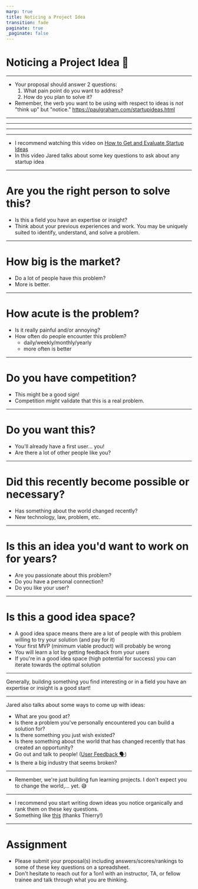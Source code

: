 ```yaml
---
marp: true
title: Noticing a Project Idea
transition: fade
paginate: true
_paginate: false
---
```


# Noticing a Project Idea 🤔

---

- Your proposal should answer 2 questions:
    1. What pain point do you want to address?
    2. How do you plan to solve it?
- Remember, the verb you want to be using with respect to ideas is *not* "think up" but "notice." https://paulgraham.com/startupideas.html

---
<!-- IQ vs Point of View vs Knowledge -->

<!-- POV is worth 100 IQ pointslin -->
---

<!-- TODO: river, mind's eye, culture, perspective -->

---

<!-- TODO: gretzky theory -->

---

- I recommend watching this video on [How to Get and Evaluate Startup Ideas](https://www.youtube.com/watch?v=Th8JoIan4dg)
- In this video Jared talks about some key questions to ask about any startup idea

---

# Are you the right person to solve this?
- Is this a field you have an expertise or insight?
- Think about your previous experiences and work. You may be uniquely suited to identify, understand, and solve a problem.

---

# How big is the market?
- Do a lot of people have this problem?
- More is better. 
<!-- pricing -->
<!-- difficuly in finding users / customers -->

---

# How acute is the problem?
- Is it really painful and/or annoying?
- How often do people encounter this problem?
    - daily/weekly/monthly/yearly
    - more often is better

<!-- eg uber: I need to get places multiple times a day -->
<!-- buying a house: once a lifetime maybe? -->

---

# Do you have competition?
- This might be a good sign!
- Competition *might* validate that this is a real problem.

---
# Do you want this?
- You'll already have a first user... you!
- Are there a lot of other people like you?

---

# Did this recently become possible or necessary?
- Has something about the world changed recently?
- New technology, law, problem, etc.

---
# Is this an idea you'd want to work on for years?
- Are you passionate about this problem?
- Do you have a personal connection?
- Do you like your user?

---

# Is this a good idea space?
- A good idea space means there are a lot of people with this problem willing to try your solution (and pay for it)
- Your first MVP (minimum viable product) will probably be wrong
- You will learn a lot by getting feedback from your users
- If you're in a good idea space (high potential for success) you can iterate towards the optimal solution

---

Generally, building something you find interesting or in a field you have an expertise or insight is a good start!

---

Jared also talks about some ways to come up with ideas:

- What are you good at?
- Is there a problem you've personally encountered you can build a solution for?
- Is there something you just wish existed?
- Is there something about the world that has changed recently that has created an opportunity?
- Go out and talk to people! ([User Feedback 🗣️](https://github.com/DPI-WE/user-feedback))
- Is there a big industry that seems broken?

---

- Remember, we're just building fun learning projects. I don't expect you to change the world,... yet. 😅

---

- I recommend you start writing down ideas you notice organically and rank them on these key questions.
- Something like [this](https://docs.google.com/spreadsheets/d/1jrgdMMt33lIGqXTEu8vE2fwLjoMkzyJAPlZuKLihvuQ/edit#gid=0) (thanks Thierry!)

---
# Assignment
- Please submit your proposal(s) including answers/scores/rankings to some of these key questions on a spreadsheet.
- Don't hesitate to reach out for a 1on1 with an instructor, TA, or fellow trainee and talk through what you are thinking.